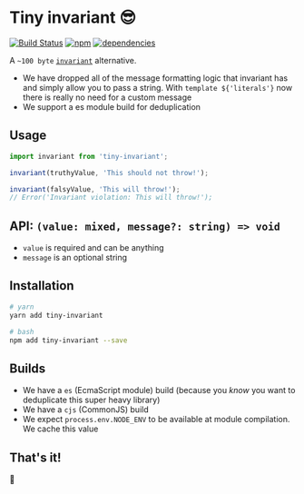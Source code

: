 # Tiny invariant 😎

[![Build Status](https://travis-ci.org/alexreardon/tiny-invariant.svg?branch=master)](https://travis-ci.org/alexreardon/tiny-invariant) [![npm](https://img.shields.io/npm/v/react-beautiful-dnd.svg)](https://www.npmjs.com/package/react-beautiful-dnd) [![dependencies](https://david-dm.org/alexreardon/tiny-invariant.svg)](https://david-dm.org/alexreardon/tiny-invariant)

A `~100 byte` [`invariant`](https://www.npmjs.com/package/invariant) alternative.

* We have dropped all of the message formatting logic that invariant has and simply allow you to pass a string. With `template ${'literals'}` now there is really no need for a custom message
* We support a es module build for deduplication

## Usage

```js
import invariant from 'tiny-invariant';

invariant(truthyValue, 'This should not throw!');

invariant(falsyValue, 'This will throw!');
// Error('Invariant violation: This will throw!');
```

## API: `(value: mixed, message?: string) => void`

* `value` is required and can be anything
* `message` is an optional string

## Installation

```bash
# yarn
yarn add tiny-invariant

# bash
npm add tiny-invariant --save
```

## Builds

* We have a `es` (EcmaScript module) build (because you _know_ you want to deduplicate this super heavy library)
* We have a `cjs` (CommonJS) build
* We expect `process.env.NODE_ENV` to be available at module compilation. We cache this value

## That's it!

🤘

